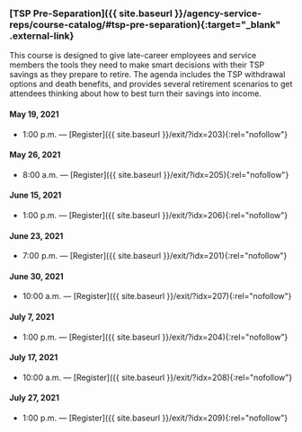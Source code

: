 ### [TSP Pre-Separation]({{ site.baseurl }}/agency-service-reps/course-catalog/#tsp-pre-separation){:target="\_blank" .external-link}

This course is designed to give late-career employees and service members the tools they need to make smart decisions with their TSP savings as they prepare to retire. The agenda includes the TSP withdrawal options and death benefits, and provides several retirement scenarios to get attendees thinking about how to best turn their savings into income.

#### May 19, 2021

- 1:00 p.m.	— [Register]({{ site.baseurl }}/exit/?idx=203){:rel="nofollow"}

#### May 26, 2021

- 8:00 a.m.	— [Register]({{ site.baseurl }}/exit/?idx=205){:rel="nofollow"}

#### June 15, 2021

- 1:00 p.m. — [Register]({{ site.baseurl }}/exit/?idx=206){:rel="nofollow"}

#### June 23, 2021

- 7:00 p.m. — [Register]({{ site.baseurl }}/exit/?idx=201){:rel="nofollow"}

#### June 30, 2021

- 10:00 a.m. — [Register]({{ site.baseurl }}/exit/?idx=207){:rel="nofollow"}

#### July 7, 2021

- 1:00 p.m.	— [Register]({{ site.baseurl }}/exit/?idx=204){:rel="nofollow"}

#### July 17, 2021

- 10:00 a.m.	— [Register]({{ site.baseurl }}/exit/?idx=208){:rel="nofollow"}

#### July 27, 2021

- 1:00 p.m.	— [Register]({{ site.baseurl }}/exit/?idx=209){:rel="nofollow"}
